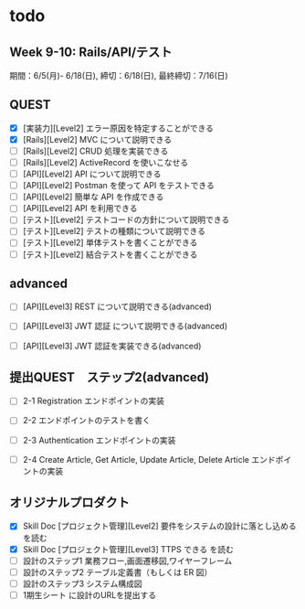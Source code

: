 # todo

## Week 9-10: Rails/API/テスト

期間：6/5(月)- 6/18(日), 締切：6/18(日), 最終締切：7/16(日)


## QUEST

+ [x] [実装力][Level2] エラー原因を特定することができる
+ [x] [Rails][Level2] MVC について説明できる
+ [ ] [Rails][Level2] CRUD 処理を実装できる
+ [ ] [Rails][Level2] ActiveRecord を使いこなせる
+ [ ] [API][Level2] API について説明できる
+ [ ] [API][Level2] Postman を使って API をテストできる
+ [ ] [API][Level2] 簡単な API を作成できる
+ [ ] [API][Level2] API を利用できる
+ [ ] [テスト][Level2] テストコードの方針について説明できる
+ [ ] [テスト][Level2] テストの種類について説明できる
+ [ ] [テスト][Level2] 単体テストを書くことができる
+ [ ] [テスト][Level2] 結合テストを書くことができる

## advanced

+ [ ] [API][Level3] REST について説明できる(advanced)
+ [ ] [API][Level3] JWT 認証 について説明できる(advanced)
+ [ ] [API][Level3] JWT 認証を実装できる(advanced)


## 提出QUEST　ステップ2(advanced)

+ [ ] 2-1 Registration エンドポイントの実装
+ [ ] 2-2 エンドポイントのテストを書く
+ [ ] 2-3 Authentication エンドポイントの実装
+ [ ] 2-4 Create Article, Get Article, Update Article, Delete Article エンドポイントの実装


## オリジナルプロダクト

+ [x] Skill Doc [プロジェクト管理][Level2] 要件をシステムの設計に落とし込める を読む
+ [x] Skill Doc [プロジェクト管理][Level3] TTPS できる を読む
+ [ ] 設計のステップ1 業務フロー,画面遷移図,ワイヤーフレーム
+ [ ] 設計のステップ2 テーブル定義書（もしくは ER 図）
+ [ ] 設計のステップ3 システム構成図
+ [ ] 1期生シート に設計のURLを提出する
